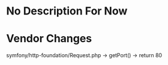 # No Description For Now

# Vendor Changes
symfony/http-foundation/Request.php -> getPort() -> return 80